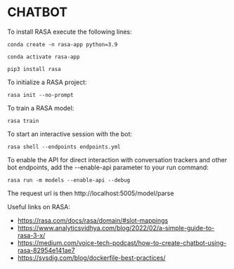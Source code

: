 # CHATBOT

To install RASA execute the following lines:

<code>conda create -n rasa-app python=3.9</code>

<code>conda activate rasa-app</code>

<code>pip3 install rasa</code>

To initialize a RASA project:

<code>rasa init --no-prompt</code>

To train a RASA model:

<code>rasa train</code>

To start an interactive session with the bot:

<code>rasa shell --endpoints endpoints.yml</code>

To enable the API for direct interaction with conversation trackers and other bot endpoints, add the --enable-api parameter to your run command:

<code>rasa run -m models --enable-api --debug</code>

The request url is then http://localhost:5005/model/parse

Useful links on RASA:
+ https://rasa.com/docs/rasa/domain/#slot-mappings
+ https://www.analyticsvidhya.com/blog/2022/02/a-simple-guide-to-rasa-3-x/
+ https://medium.com/voice-tech-podcast/how-to-create-chatbot-using-rasa-82954e141ae7
+ https://sysdig.com/blog/dockerfile-best-practices/
